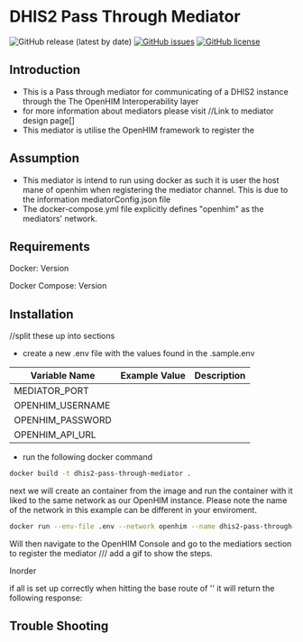# DHIS2 Pass Through Mediator

![GitHub release (latest by date)](https://img.shields.io/github/v/release/Kuunika/dhis2-passthrough-mediator?style=for-the-badge) [![GitHub issues](https://img.shields.io/github/issues/Kuunika/dhis2-passthrough-mediator?style=for-the-badge)](https://github.com/Kuunika/dhis2-passthrough-mediator/issues) [![GitHub license](https://img.shields.io/github/license/Kuunika/dhis2-passthrough-mediator?style=for-the-badge)](https://github.com/Kuunika/dhis2-passthrough-mediator/blob/main/LICENSE)

## Introduction
- This is a Pass through mediator for communicating of a DHIS2 instance through the The OpenHIM Interoperability layer
- for more information about mediators please visit //Link to mediator design page[]
- This mediator is utilise the OpenHIM framework to register the 

## Assumption
- This mediator is intend to run using docker as such it is user the host mane of openhim when registering the mediator channel. This is due to the information mediatorConfig.json file
- The docker-compose.yml file explicitly defines "openhim" as the mediators' network.


## Requirements
Docker: Version

Docker Compose: Version

## Installation
//split these up into sections
- create a new .env file with the values found in the .sample.env

| Variable Name    | Example Value | Description |
|------------------|---------------|-------------|
| MEDIATOR_PORT    |               |             |
| OPENHIM_USERNAME |               |             |
| OPENHIM_PASSWORD |               |             |
| OPENHIM_API_URL  |               |             |


- run the following docker command

```bash
docker build -t dhis2-pass-through-mediator .
```

next we will create an container from the image and run the container with it liked to the same network as our OpenHIM instance. Please note the name of the network in this example can be different in your enviroment.

```bash
docker run --env-file .env --network openhim --name dhis2-pass-through-mediator -p 3000:3000 --rm dhis2-pass-through-mediator
```

Will then navigate to the OpenHIM Console and go to the mediatiors section to register the mediator
/// add a gif to show the steps.


Inorder 

if all is set up correctly when hitting the base route of '' it will return the following response:


## Trouble Shooting